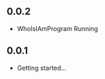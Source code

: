 <!-- https://developers.home-assistant.io/docs/add-ons/presentation#keeping-a-changelog -->

## 0.0.2

- WhoIsIAmProgram Running


## 0.0.1

- Getting started...
